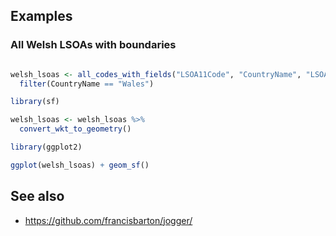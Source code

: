 

## Examples

### All Welsh LSOAs with boundaries 


```R

welsh_lsoas <- all_codes_with_fields("LSOA11Code", "CountryName", "LSOA11BoundariesGeneralisedClippedWKT") %>%
  filter(CountryName == "Wales")

library(sf)

welsh_lsoas <- welsh_lsoas %>% 
  convert_wkt_to_geometry()

library(ggplot2)

ggplot(welsh_lsoas) + geom_sf()

```


## See also

- https://github.com/francisbarton/jogger/
